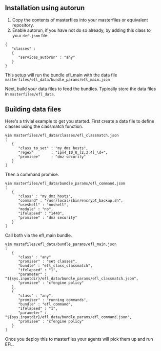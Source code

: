 ## Installation using autorun

1. Copy the contents of masterfiles into your masterfiles or equivalent repository.
1. Enable autorun, if you have not do so already, by adding this class to your ```def.json``` file.
```
{
   "classes" :
   {
      "services_autorun" : "any"
   }
}
```

This setup will run the bundle efl_main with the data file ```masterfiles/efl_data/bundle_params/efl_main.json```

Next, build your data files to feed the bundles. Typically store the data files in ```masterfiles/efl_data```.

## Building data files

Here's a trivial example to get you started.  First create a data file to define classes using the classmatch function.
```
vim masterfiles/efl_data/classes/efl_classmatch.json
[
   {
      "class_to_set" : "my_dmz_hosts",
      "regex"        : "ipv4_10_0_[2,3,4]_\d+",
      "promisee"     : "dmz security"
   }
]
```

Then a command promise.
```
vim masterfiles/efl_data/bundle_params/efl_command.json
[
   {
      "class" : "my_dmz_hosts",
      "command" : "/usr/local/sbin/encrypt_backup.sh",
      "useshell" : "noshell",
      "module" : "no",
      "ifelapsed" : "1440",
      "promisee" : "dmz security"
   }
]
```

Call both via the efl_main bundle.
```
vim mastefiles/efl_data/bundle_params/efl_main.json
[
   {
      "class" : "any"
      "promiser" : "set classes",
      "bundle" : "efl_class_classmatch",
      "ifelapsed" : "1",
      "parameter" : "${sys.inputdir}/efl_data/bundle_params/efl_classmatch.json",
      "promisee" : "cfengine policy"
   },
   {
      "class" : "any",
      "promiser" : "running commands",
      "bundle" : "efl_command",
      "ifelapsed" : "1",
      "parameter" : "${sys.inputdir}/efl_data/bundle_params/efl_command.json",
      "promisee" : "cfengine policy"
   }
]
```

Once you deploy this to masterfiles your agents will pick them up and run EFL.

